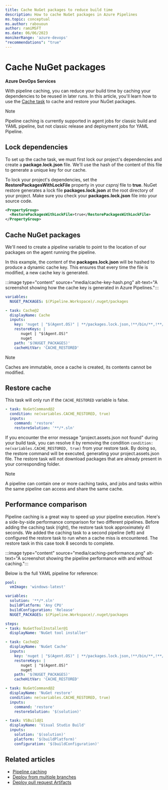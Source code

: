 ```yaml
---
title: Cache NuGet packages to reduce build time
description: How to cache NuGet packages in Azure Pipelines
ms.topic: conceptual
ms.author: rabououn
author: ramiMSFT
ms.date: 06/06/2023
monikerRange: 'azure-devops'
"recommendations": "true"
---
```


# Cache NuGet packages

**Azure DevOps Services**

With pipeline caching, you can reduce your build time by caching your dependencies to be reused in later runs. In this article, you'll learn how to use the [Cache task](/azure/devops/pipelines/tasks/reference/cache-v2) to cache and restore your NuGet packages.

> [!NOTE]
> Pipeline caching is currently supported in agent jobs for classic build and YAML pipeline, but not classic release and deployment jobs for YAML Pipeline.

## Lock dependencies

To set up the cache task, we must first lock our project's dependencies and create a **package.lock.json** file. We'll use the hash of the content of this file to generate a unique key for our cache.

To lock your project's dependencies, set the **RestorePackagesWithLockFile** property in your *csproj* file to **true**. NuGet restore generates a lock file **packages.lock.json** at the root directory of your project. Make sure you check your **packages.lock.json** file into your source code.

```XML
<PropertyGroup>
  <RestorePackagesWithLockFile>true</RestorePackagesWithLockFile>
</PropertyGroup>
```

## Cache NuGet packages

We'll need to create a pipeline variable to point to the location of our packages on the agent running the pipeline.

In this example, the content of the **packages.lock.json** will be hashed to produce a dynamic cache key. This ensures that every time the file is modified, a new cache key is generated.

:::image type="content" source="media/cache-key-hash.png" alt-text="A screenshot showing how the cache key is generated in Azure Pipelines.":::

```YAML
variables:
  NUGET_PACKAGES: $(Pipeline.Workspace)/.nuget/packages

- task: Cache@2
  displayName: Cache
  inputs:
    key: 'nuget | "$(Agent.OS)" | **/packages.lock.json,!**/bin/**,!**/obj/**'
    restoreKeys: |
       nuget | "$(Agent.OS)"
       nuget
    path: '$(NUGET_PACKAGES)'
    cacheHitVar: 'CACHE_RESTORED'
```

> [!NOTE]
> Caches are immutable, once a cache is created, its contents cannot be modified.

## Restore cache

This task will only run if the `CACHE_RESTORED` variable is false.

```YAML
- task: NuGetCommand@2
  condition: ne(variables.CACHE_RESTORED, true)
  inputs:
    command: 'restore'
    restoreSolution: '**/*.sln'
```

If you encounter the error message "project.assets.json not found" during your build task, you can resolve it by removing the condition `condition: ne(variables.CACHE_RESTORED, true)` from your restore task. By doing so, the restore command will be executed, generating your project.assets.json file. The restore task will not download packages that are already present in your corresponding folder.

> [!NOTE]
> A pipeline can contain one or more caching tasks, and jobs and tasks within the same pipeline can access and share the same cache.

## Performance comparison

Pipeline caching is a great way to speed up your pipeline execution. Here's a side-by-side performance comparison for two different pipelines. Before adding the caching task (right), the restore task took approximately 41 seconds. We added the caching task to a second pipeline (left) and configured the restore task to run when a cache miss is encountered. The restore task in this case took 8 seconds to complete.

:::image type="content" source="media/caching-performance.png" alt-text="A screenshot showing the pipeline performance with and without caching.":::

Below is the full YAML pipeline for reference:

```YAML
pool:
  vmImage: 'windows-latest'

variables:
  solution: '**/*.sln'
  buildPlatform: 'Any CPU'
  buildConfiguration: 'Release'
  NUGET_PACKAGES: $(Pipeline.Workspace)/.nuget/packages

steps:
- task: NuGetToolInstaller@1
  displayName: 'NuGet tool installer'

- task: Cache@2
  displayName: 'NuGet Cache'
  inputs:
    key: 'nuget | "$(Agent.OS)" | **/packages.lock.json,!**/bin/**,!**/obj/**'
    restoreKeys: |
       nuget | "$(Agent.OS)"
       nuget
    path: '$(NUGET_PACKAGES)'
    cacheHitVar: 'CACHE_RESTORED'

- task: NuGetCommand@2
  displayName: 'NuGet restore'
  condition: ne(variables.CACHE_RESTORED, true)
  inputs:
    command: 'restore'
    restoreSolution: '$(solution)'

- task: VSBuild@1
  displayName: 'Visual Studio Build'
  inputs:
    solution: '$(solution)'
    platform: '$(buildPlatform)'
    configuration: '$(buildConfiguration)'
```

## Related articles

- [Pipeline caching](../release/caching.md)
- [Deploy from multiple branches](../release/deploy-multiple-branches.md)
- [Deploy pull request Artifacts](../release/deploy-pull-request-builds.md)
